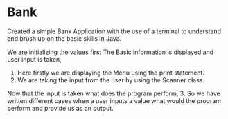 # Bank
Created a simple Bank Application with the use of a terminal to understand and brush up on the basic skills in Java.

We are initializing the values first
The Basic information is displayed and user input is taken,
1. Here firstly we are displaying the Menu using the print statement.
2. We are taking the input from the user by using the Scanner class.

Now that the input is taken what does the program perform,
3. So we have written different cases when a user inputs a value what would the program perform and provide us as an output. 

